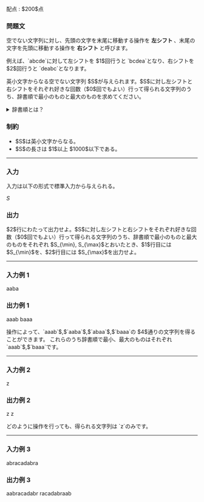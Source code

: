 
<div>

<span>

<span>

<p>
配点 : $200$点
</p>

<div>

<section>

### **問題文**

<p>
空でない文字列に対し、先頭の文字を末尾に移動する操作を
<strong>
左シフト
</strong>
、末尾の文字を先頭に移動する操作を
<strong>
右シフト
</strong>
と呼びます。
</p>

<p>
例えば、`abcde`に対して左シフトを $1$回行うと `bcdea`となり、右シフトを $2$回行うと `deabc`となります。
</p>

<p>
英小文字からなる空でない文字列 $S$が与えられます。$S$に対し左シフトと右シフトをそれぞれ好きな回数（$0$回でもよい）行って得られる文字列のうち、辞書順で最小のものと最大のものを求めてください。
</p>

<details>

<summary>
辞書順とは？
</summary>

<p>
辞書順とは簡単に説明すると「単語が辞書に載っている順番」を意味します。より厳密な説明として、英小文字からなる相異なる文字列 $S, T$の大小を判定するアルゴリズムを以下に説明します。

</p>

<p>
以下では「 $S$の $i$文字目の文字」を $S_i$のように表します。また、 $S$が $T$より辞書順で小さい場合は $S \lt T$、大きい場合は $S \gt T$と表します。
</p>

<ol>

<li>
$S, T$のうち長さが大きくない方の文字列の長さを $L$とします。$i=1,2,\dots,L$に対して $S_i$と $T_i$が一致するか調べます。 
</li>

<li>
$S_i \neq T_i$である $i$が存在する場合、そのような $i$のうち最小のものを $j$とします。そして、$S_j$と $T_j$を比較して、$S_j$が $T_j$よりアルファベット順で小さい場合は $S \lt T$、そうでない場合は $S \gt T$と決定して、アルゴリズムを終了します。
  
</li>

<li>
$S_i \neq T_i$である $i$が存在しない場合、$S$と $T$の長さを比較して、$S$が $T$より短い場合は $S \lt T$、長い場合は $S \gt T$と決定して、アルゴリズムを終了します。 
</li>

</ol>

</details>

</section>

</div>

<div>

<section>

### **制約**

<ul>

<li>
$S$は英小文字からなる。
</li>

<li>
$S$の長さは $1$以上 $1000$以下である。
</li>

</ul>

</section>

</div>

---

<div>

<div>

<section>

### **入力**

<p>
入力は以下の形式で標準入力から与えられる。
</p>

<div>

$S$
</div>

</section>

</div>

<div>

<section>

### **出力**

<p>
$2$行にわたって出力せよ。$S$に対し左シフトと右シフトをそれぞれ好きな回数（$0$回でもよい）行って得られる文字列のうち、辞書順で最小のものと最大のものをそれぞれ $S_{\min}, S_{\max}$とおいたとき、$1$行目には $S_{\min}$を、$2$行目には $S_{\max}$を出力せよ。
</p>

</section>

</div>

</div>

---

<div>

<section>

### **入力例 1**

<div>

aaba

</div>

</section>

</div>

<div>

<section>

### **出力例 1**

<div>

aaab
baaa

</div>

<p>
操作によって、`aaab`$,$`aaba`$,$`abaa`$,$`baaa`の $4$通りの文字列を得ることができます。
これらのうち辞書順で最小、最大のものはそれぞれ `aaab`$,$`baaa`です。
</p>

</section>

</div>

---

<div>

<section>

### **入力例 2**

<div>

z

</div>

</section>

</div>

<div>

<section>

### **出力例 2**

<div>

z
z

</div>

<p>
どのように操作を行っても、得られる文字列は `z`のみです。
</p>

</section>

</div>

---

<div>

<section>

### **入力例 3**

<div>

abracadabra

</div>

</section>

</div>

<div>

<section>

### **出力例 3**

<div>

aabracadabr
racadabraab

</div>

</section>

</div>

</span>

</span>

</div>
